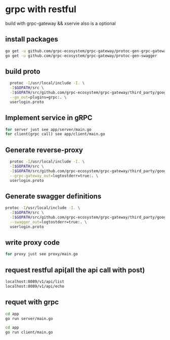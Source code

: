 # grpc with restful
build with grpc-gateway  && xservie also is a optional

## install packages
```bash
go get -u github.com/grpc-ecosystem/grpc-gateway/protoc-gen-grpc-gateway
go get -u github.com/grpc-ecosystem/grpc-gateway/protoc-gen-swagger
```
## build proto
```bash
  protoc -I/usr/local/include -I. \
  -I$GOPATH/src \
  -I$GOPATH/src/github.com/grpc-ecosystem/grpc-gateway/third_party/googleapis \
  --go_out=plugins=grpc:. \
  userlogin.proto
```
## Implement   service in gRPC 
```bash
for server just see app/server/main.go
for client(grpc call) see app/client/main.go
```
## Generate reverse-proxy
```bash
  protoc -I/usr/local/include -I. \
  -I$GOPATH/src \
  -I$GOPATH/src/github.com/grpc-ecosystem/grpc-gateway/third_party/googleapis \
  --grpc-gateway_out=logtostderr=true:. \
  userlogin.proto
```
## Generate swagger definitions
```bash
protoc -I/usr/local/include -I. \
  -I$GOPATH/src \
  -I$GOPATH/src/github.com/grpc-ecosystem/grpc-gateway/third_party/googleapis \
  --swagger_out=logtostderr=true:. \
  userlogin.proto
```
## write proxy code 
```bash
for proxy just see proxy/main.go
```
## request restful api(all the api call with post)
```bash 
localhost:8089/v1/api/list
localhost:8089/v1/api/echo
```
## requet with grpc 
```bash
cd app
go run server/main.go

cd app
go run client/main.go

```